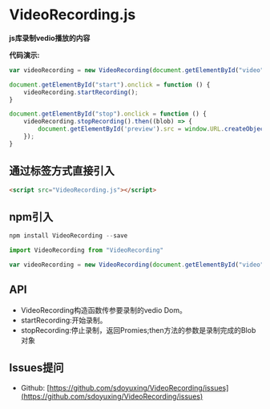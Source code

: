 # VideoRecording.js

**js库录制vedio播放的内容**


<!-- [![npm](https://img.shields.io/npm/v/recordrtc.svg)](https://npmjs.org/package/recordrtc) [![downloads](https://img.shields.io/npm/dm/recordrtc.svg)](https://npmjs.org/package/recordrtc) [![Build Status: Linux](https://travis-ci.org/muaz-khan/RecordRTC.png?branch=master)](https://travis-ci.org/muaz-khan/RecordRTC) -->

**代码演示:**

```javascript
var videoRecording = new VideoRecording(document.getElementById("video"))

document.getElementById("start").onclick = function () {
    videoRecording.startRecording();
}

document.getElementById("stop").onclick = function () {
    videoRecording.stopRecording().then((blob) => {
        document.getElementById('preview').src = window.URL.createObjectURL(blob);
    });
}
```


<!-- ## Browsers Support

| Browser        | Operating System                    | Features               |
| -------------  |-------------                        |---------------------   |
| Google Chrome  | Windows + macOS + Ubuntu + Android  |  video |
| Firefox        | Windows + macOS + Ubuntu + Android  |  video |
| Opera          | Windows + macOS + Ubuntu + Android  |  video  |
| Edge (new)     | Windows (7 or 8 or 10) and MacOSX   | video  |
| Safari         | macOS + iOS (iPhone/iPad)           |  video  | -->



## 通过标签方式直接引入

```html
<script src="VideoRecording.js"></script>
```


## npm引入

```javascript
npm install VideoRecording --save
```

```javascript
import VideoRecording from "VideoRecording"

var videoRecording = new VideoRecording(document.getElementById("video"))
```

## API

* VideoRecording构造函数传参要录制的vedio Dom。
* startRecording:开始录制。
* stopRecording:停止录制，返回Promies;then方法的参数是录制完成的Blob对象

## Issues提问

* Github: [https://github.com/sdoyuxing/VideoRecording/issues](https://github.com/sdoyuxing/VideoRecording/issues)






